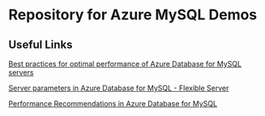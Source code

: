 # Repository for Azure MySQL Demos

Useful Links
---
[Best practices for optimal performance of Azure Database for MySQL servers](https://learn.microsoft.com/en-us/azure/mysql/single-server/concept-performance-best-practices)

[Server parameters in Azure Database for MySQL - Flexible Server](https://learn.microsoft.com/en-us/azure/mysql/flexible-server/concepts-server-parameters?source=recommendations)

[Performance Recommendations in Azure Database for MySQL](https://learn.microsoft.com/en-us/azure/mysql/single-server/concepts-performance-recommendations)

